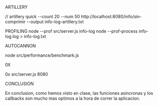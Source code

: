  ARTILLERY 

// artillery quick --count 20 --num 50 http://localhost:8080/info/sin-comprimir --output info-log-artillery.txt 


PROFILING 
node --prof src/server.js
info-log
node --prof-process info-log.log > info-log.txt


AUTOCANNON

node src/performance/benchmark.js

0X

0x src/server.js 8080


CONCLUSION 

En conclusion, como hemos visto en clase, las funciones asincronas y los callbacks son mucho mas optimos a la hora de correr la aplicacion.

